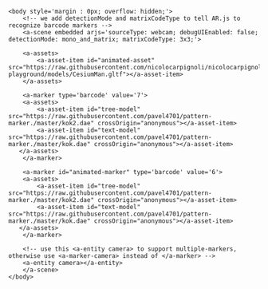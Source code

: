 <!doctype HTML>
<html>
    <head>
        <meta name="viewport" content="width=device-width, user-scalable=no, minimum-scale=1.0, maximum-scale=1.0">
    </head>
    <script src="https://aframe.io/releases/0.9.0/aframe.min.js"></script>
    <script src="https://rawgit.com/jeromeetienne/AR.js/master/aframe/build/aframe-ar.min.js"></script>
    <script src="https://rawgit.com/donmccurdy/aframe-extras/master/dist/aframe-extras.loaders.min.js"></script>
    
    <body style='margin : 0px; overflow: hidden;'>
        <!-- we add detectionMode and matrixCodeType to tell AR.js to recognize barcode markers -->
        <a-scene embedded arjs='sourceType: webcam; debugUIEnabled: false; detectionMode: mono_and_matrix; matrixCodeType: 3x3;'>

        <a-assets>
            <a-asset-item id="animated-asset" src="https://raw.githubusercontent.com/nicolocarpignoli/nicolocarpignoli.github.io/master/ar-playground/models/CesiumMan.gltf"></a-asset-item>
        </a-assets>

        <a-marker type='barcode' value='7'>
        <a-assets>
            <a-asset-item id="tree-model" src="https://raw.githubusercontent.com/pavel4701/pattern-marker./master/kok2.dae" crossOrigin="anonymous"></a-asset-item>
            <a-asset-item id="text-model" src="https://raw.githubusercontent.com/pavel4701/pattern-marker./master/kok.dae" crossOrigin="anonymous"></a-asset-item>
       </a-assets>
        </a-marker>

        <a-marker id="animated-marker" type='barcode' value='6'>
        <a-assets>
            <a-asset-item id="tree-model" src="https://raw.githubusercontent.com/pavel4701/pattern-marker./master/kok2.dae" crossOrigin="anonymous"></a-asset-item>
            <a-asset-item id="text-model" src="https://raw.githubusercontent.com/pavel4701/pattern-marker./master/kok.dae" crossOrigin="anonymous"></a-asset-item>
       </a-assets>
        </a-marker>

        <!-- use this <a-entity camera> to support multiple-markers, otherwise use <a-marker-camera> instead of </a-marker> -->
        <a-entity camera></a-entity>
        </a-scene>
    </body>
</html>
